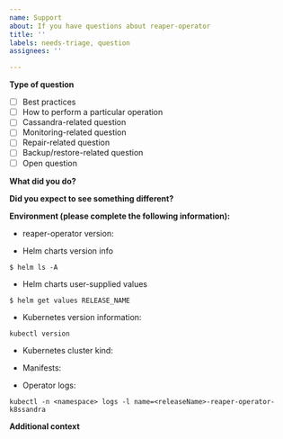 ```yaml
---
name: Support
about: If you have questions about reaper-operator
title: ''
labels: needs-triage, question
assignees: ''

---
```


<!--
Thanks for filing an issue! Before hitting the button, please answer these questions.

Fill in as much of the template below as you can.

Note that this repository is about reaper-operator itself. If you have questions specifically about Reaper, please visit https://github.com/thelastpickle/cassandra-reaper.

We will try our best to answer the question, but we also have a mailing list (k8ssandra-users@googlegroups.com.) for any other questions.
-->

**Type of question**
<!-- Uncomment one or more of the following lines depending on what you are asking about: -->

- [ ] Best practices
- [ ] How to perform a particular operation
- [ ] Cassandra-related question
- [ ] Monitoring-related question
- [ ] Repair-related question
- [ ] Backup/restore-related question
- [ ] Open question

**What did you do?**

**Did you expect to see something different?**

**Environment (please complete the following information):**

* reaper-operator version:
<!-- Insert the image tag or Git SHA here. -->

<!--
    You can try a jsonpath query with kubectl like this to get the version:

        kubectl get deployment <reaper-operator-deployment> \
            -o jsonpath='{.spec.template.spec.containe[0].image}'
-->

<!--
Please provide the following info if you deployed reaper-operator via the
k8ssandra Helm chart(s). 
-->
* Helm charts version info 
<!-- list installed charts and their versions from all namespaces -->
<!-- Replace the command with its output -->
`$ helm ls -A` 

* Helm charts user-supplied values
<!-- For each k8ssandra chart involved list user-supplied values -->
<!-- Replace the commands with its output -->
`$ helm get values RELEASE_NAME` 

* Kubernetes version information:
<!-- Replace the command with its output -->
`kubectl version`

* Kubernetes cluster kind:
<!-- Insert how you created your cluster: kind, kops, bootkube, etc. -->

* Manifests:

<!-- Please provide any manifests relevant to the issue -->

* Operator logs:

<!-- Please provide any reaper-operator logs relevant to the issue -->
<!-- 
  You can try a command like the following to get the logs if the operator was
  installed with Helm.
 -->
`kubectl -n <namespace> logs -l name=<releaseName>-reaper-operator-k8ssandra`

**Additional context**
<!-- Add any other context about the problem here. -->
